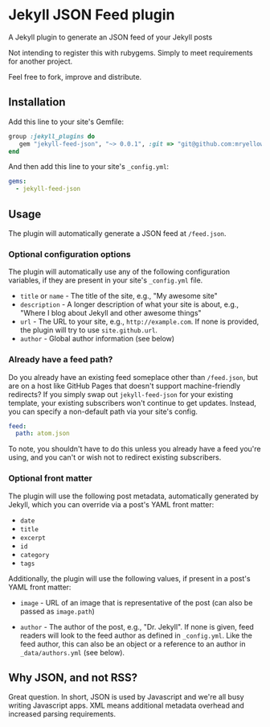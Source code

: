 # Jekyll JSON Feed plugin

A Jekyll plugin to generate an JSON feed of your Jekyll posts

Not intending to register this with rubygems. Simply to meet requirements for another project.

Feel free to fork, improve and distribute.

## Installation

Add this line to your site's Gemfile:

```ruby
group :jekyll_plugins do
   gem "jekyll-feed-json", "~> 0.0.1", :git => "git@github.com:mryellow/jekyll-feed-json.git"
end
```

And then add this line to your site's `_config.yml`:

```yml
gems:
  - jekyll-feed-json
```

## Usage

The plugin will automatically generate a JSON feed at `/feed.json`.

### Optional configuration options

The plugin will automatically use any of the following configuration variables, if they are present in your site's `_config.yml` file.

* `title` or `name` - The title of the site, e.g., "My awesome site"
* `description` - A longer description of what your site is about, e.g., "Where I blog about Jekyll and other awesome things"
* `url` - The URL to your site, e.g., `http://example.com`. If none is provided, the plugin will try to use `site.github.url`.
* `author` - Global author information (see below)

### Already have a feed path?

Do you already have an existing feed someplace other than `/feed.json`, but are on a host like GitHub Pages that doesn't support machine-friendly redirects? If you simply swap out `jekyll-feed-json` for your existing template, your existing subscribers won't continue to get updates. Instead, you can specify a non-default path via your site's config.

```yml
feed:
  path: atom.json
```

To note, you shouldn't have to do this unless you already have a feed you're using, and you can't or wish not to redirect existing subscribers.

### Optional front matter

The plugin will use the following post metadata, automatically generated by Jekyll, which you can override via a post's YAML front matter:

* `date`
* `title`
* `excerpt`
* `id`
* `category`
* `tags`

Additionally, the plugin will use the following values, if present in a post's YAML front matter:

* `image` - URL of an image that is representative of the post (can also be passed as `image.path`)

* `author` - The author of the post, e.g., "Dr. Jekyll". If none is given, feed readers will look to the feed author as defined in `_config.yml`. Like the feed author, this can also be an object or a reference to an author in `_data/authors.yml` (see below).

## Why JSON, and not RSS?

Great question. In short, JSON is used by Javascript and we're all busy writing Javascript apps. XML means additional metadata overhead and increased parsing requirements.
